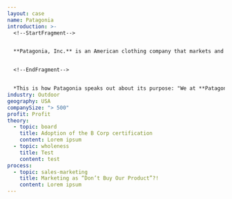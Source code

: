 ```yaml
---
layout: case
name: Patagonia
introduction: >-
  <!--StartFragment-->


  **Patagonia, Inc.** is an American clothing company that markets and sells[outdoor](https://en.wikipedia.org/wiki/Outdoor "Outdoor")clothing. The company was founded by[Yvon Chouinard](https://en.wikipedia.org/wiki/Yvon_Chouinard "Yvon Chouinard")in 1973 and is based in[Ventura, California](https://en.wikipedia.org/wiki/Ventura,_California "Ventura, California").\[[1]](https://en.wikipedia.org/wiki/Patagonia,_Inc.#cite_note-1)Its logo is the outline of[Mount Fitz Roy](https://en.wikipedia.org/wiki/Mount_Fitz_Roy "Mount Fitz Roy"), the border between[Chile](https://en.wikipedia.org/wiki/Chile "Chile")and[Argentina](https://en.wikipedia.org/wiki/Argentina "Argentina"), in the region of[Patagonia](https://en.wikipedia.org/wiki/Patagonia "Patagonia").


  <!--EndFragment-->


  *This is how Patagonia speaks out about its purpose: "We at **Patagonia** know that all life on earth is threatened with extinction. We make it our goal to use all our resources to do something about it: our company, our investments, our voice and our imagination."*
industry: Outdoor
geography: USA
companySize: "> 500"
profit: Profit
theory:
  - topic: board
    title: Adoption of the B Corp certification
    content: Lorem ipsum
  - topic: wholeness
    title: Test
    content: test
process:
  - topic: sales-marketing
    title: Marketing as “Don’t Buy Our Product”?!
    content: Lorem ipsum
---
```

